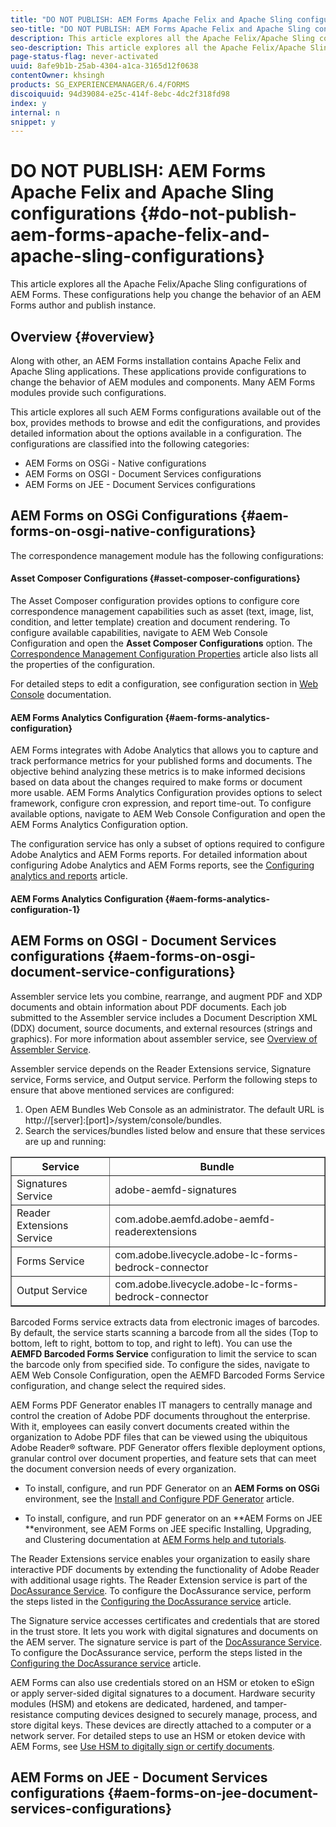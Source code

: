 ```yaml
---
title: "DO NOT PUBLISH: AEM Forms Apache Felix and Apache Sling configurations "
seo-title: "DO NOT PUBLISH: AEM Forms Apache Felix and Apache Sling configurations "
description: This article explores all the Apache Felix/Apache Sling configurations of AEM Forms. These configurations help you change the behavior of an AEM Forms author and publish instance.
seo-description: This article explores all the Apache Felix/Apache Sling configurations of AEM Forms. These configurations help you change the behavior of an AEM Forms author and publish instance.
page-status-flag: never-activated
uuid: 8afe9b1b-25ab-4304-a1ca-3165d12f0638
contentOwner: khsingh
products: SG_EXPERIENCEMANAGER/6.4/FORMS
discoiquuid: 94d39084-e25c-414f-8ebc-4dc2f318fd98
index: y
internal: n
snippet: y
---
```


# DO NOT PUBLISH: AEM Forms Apache Felix and Apache Sling configurations {#do-not-publish-aem-forms-apache-felix-and-apache-sling-configurations}

This article explores all the Apache Felix/Apache Sling configurations of AEM Forms. These configurations help you change the behavior of an AEM Forms author and publish instance.

## Overview  {#overview}

Along with other, an AEM Forms installation contains Apache Felix and Apache Sling applications. These applications provide configurations to change the behavior of AEM modules and components. Many AEM Forms modules provide such configurations.

This article explores all such AEM Forms configurations available out of the box, provides methods to browse and edit the configurations, and provides detailed information about the options available in a configuration. The configurations are classified into the following categories:

* AEM Forms on OSGi - Native configurations
* AEM Forms on OSGI - Document Services configurations
* AEM Forms on JEE - Document Services configurations

## AEM Forms on OSGi Configurations {#aem-forms-on-osgi-native-configurations}

The correspondence management module has the following configurations:

#### Asset Composer Configurations {#asset-composer-configurations}

The Asset Composer configuration provides options to configure core correspondence management capabilities such as asset (text, image, list, condition, and letter template) creation and document rendering. To configure available capabilities, navigate to AEM Web Console Configuration and open the **Asset Composer Configurations** option. The [Correspondence Management Configuration Properties](../../../forms/using/cm-configuration-properties.md) article also lists all the properties of the configuration.

For detailed steps to edit a configuration, see configuration section in [Web Console](../../../sites/deploying/using/web-console.md) documentation.

#### AEM Forms Analytics Configuration {#aem-forms-analytics-configuration}

AEM Forms integrates with Adobe Analytics that allows you to capture and track performance metrics for your published forms and documents. The objective  behind  analyzing these metrics is to make informed decisions based on data about the changes required to make forms or document more usable. AEM Forms Analytics Configuration provides options to select framework, configure  cron  expression, and report time-out. To configure available options, navigate to AEM Web Console Configuration and open the AEM Forms Analytics Configuration option.

The configuration service has only a subset of options required to configure Adobe Analytics and AEM Forms reports. For detailed information about configuring Adobe Analytics and AEM Forms reports, see the [Configuring analytics and reports](../../../forms/using/configure-analytics-forms-documents.md) article.

#### AEM Forms Analytics Configuration {#aem-forms-analytics-configuration-1}

## AEM Forms on OSGI - Document Services configurations  {#aem-forms-on-osgi-document-service-configurations}

Assembler service lets you combine, rearrange, and augment PDF and XDP documents and obtain information about PDF documents. Each job submitted to the Assembler service includes a Document Description XML (DDX) document, source documents, and external resources (strings and graphics). For more information about assembler service, see [Overview of Assembler Service](https://helpx.adobe.com/content/help/en/aem-forms/6/overview-aem-document-services.html#main-pars_header_0).

Assembler service depends on the Reader Extensions service, Signature service, Forms service, and Output service. Perform the following steps to ensure that above mentioned services are configured:

1. Open AEM Bundles Web Console as an administrator. The default URL is http://[server]:[port]&gt;/system/console/bundles. 
1. Search the services/bundles listed below and ensure that these services are up and running:

<table border="1" cellpadding="1" cellspacing="0" width="100%"> 
 <tbody> 
  <tr> 
   <th>Service<br /> </th> 
   <th>Bundle </th> 
  </tr> 
  <tr> 
   <td>Signatures Service</td> 
   <td>adobe-aemfd-signatures</td> 
  </tr> 
  <tr> 
   <td>Reader Extensions Service</td> 
   <td>com.adobe.aemfd.adobe-aemfd-readerextensions<br /> </td> 
  </tr> 
  <tr> 
   <td>Forms Service</td> 
   <td>com.adobe.livecycle.adobe-lc-forms-bedrock-connector<br /> </td> 
  </tr> 
  <tr> 
   <td>Output Service</td> 
   <td>com.adobe.livecycle.adobe-lc-forms-bedrock-connector</td> 
  </tr> 
 </tbody> 
</table>

Barcoded Forms service extracts data from electronic images of barcodes. By default, the service starts scanning a barcode from all the sides (Top to bottom, left to right, bottom to top, and right to left). You can use the **AEMFD Barcoded Forms Service** configuration to limit the service to scan the barcode only from specified side. To configure the sides, navigate to AEM Web Console Configuration, open the AEMFD Barcoded Forms Service configuration, and change select the required sides.

AEM Forms PDF Generator enables IT managers to centrally manage and control the creation of Adobe PDF documents throughout the enterprise. With it, employees can easily convert documents created within the organization to Adobe PDF files that can be viewed using the ubiquitous Adobe Reader® software. PDF Generator offers flexible deployment options, granular control over document properties, and feature sets that can meet the document conversion needs of every organization.

* To install, configure, and run PDF Generator on an **AEM Forms on OSGi** environment, see the [Install and Configure PDF Generator](/forms/using/install-configure-pdf-generator) article.

* To install, configure, and run PDF generator on an **AEM Forms on JEE **environment, see AEM Forms on JEE specific Installing, Upgrading, and Clustering documentation at [AEM Forms help and tutorials](/forms/using/topics).

The Reader Extensions service enables your organization to easily share interactive PDF documents by extending the functionality of Adobe Reader with additional usage rights. The Reader Extension service is part of the [DocAssurance Service](../../../forms/using/overview-aem-document-services.md). To configure the DocAssurance service, perform the steps listed in the [Configuring the DocAssurance service](/forms/using/configuring-document-services) article.

The Signature service accesses certificates and credentials that are stored in the trust store. It lets you work with digital signatures and documents on the AEM server. The signature service is part of the [DocAssurance Service](../../../forms/using/overview-aem-document-services.md). To configure the DocAssurance service, perform the steps listed in the [Configuring the DocAssurance service](/forms/using/configuring-document-services) article.

AEM Forms can also use credentials stored on an HSM or etoken to eSign or apply server-sided digital signatures to a document. Hardware security modules (HSM) and etokens are dedicated, hardened, and tamper-resistance computing devices designed to securely manage, process, and store digital keys. These devices are directly attached to a computer or a network server. For detailed steps to use an HSM or etoken device with AEM Forms, see [Use HSM to digitally sign or certify documents](../../../forms/using/hsm-certify-esign-docs.md).

## AEM Forms on JEE - Document Services configurations  {#aem-forms-on-jee-document-services-configurations}

